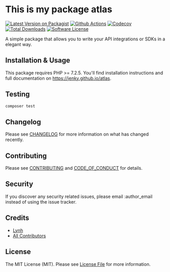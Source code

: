 
# This is my package atlas

[![Latest Version on Packagist][ico-version]][link-packagist]
[![Github Actions][ico-gh-actions]][link-gh-actions]
[![Codecov][ico-codecov]][link-codecov]
[![Total Downloads][ico-downloads]][link-downloads]
[![Software License][ico-license]](LICENSE.md)

A simple package that allows you to write your API integrations or SDKs in a elegant way.

## Installation & Usage

This package requires PHP >= 7.2.5. You'll find installation instructions and full documentation on https://jenky.github.io/atlas.

## Testing

```bash
composer test
```

## Changelog

Please see [CHANGELOG](CHANGELOG.md) for more information on what has changed recently.

## Contributing

Please see [CONTRIBUTING](CONTRIBUTING.md) and [CODE_OF_CONDUCT](CODE_OF_CONDUCT.md) for details.

## Security

If you discover any security related issues, please email :author_email instead of using the issue tracker.

## Credits

- [Lynh](https://github.com/jenky)
- [All Contributors](../../contributors)

## License

The MIT License (MIT). Please see [License File](LICENSE.md) for more information.

[ico-version]: https://img.shields.io/packagist/v/jenky/atlas.svg?style=for-the-badge
[ico-license]: https://img.shields.io/badge/license-MIT-brightgreen.svg?style=for-the-badge
[ico-travis]: https://img.shields.io/travis/jenky/atlas/master.svg?style=for-the-badge
[ico-scrutinizer]: https://img.shields.io/scrutinizer/coverage/g/jenky/atlas.svg?style=for-the-badge
[ico-code-quality]: https://img.shields.io/scrutinizer/g/jenky/atlas.svg?style=for-the-badge
[ico-gh-actions]: https://img.shields.io/github/actions/workflow/status/jenky/atlas/testing.yml?branch=main&label=actions&logo=github&style=for-the-badge
[ico-codecov]: https://img.shields.io/codecov/c/github/jenky/atlas?logo=codecov&style=for-the-badge
[ico-downloads]: https://img.shields.io/packagist/dt/jenky/atlas.svg?style=for-the-badge

[link-packagist]: https://packagist.org/packages/jenky/atlas
[link-travis]: https://travis-ci.org/jenky/atlas
[link-scrutinizer]: https://scrutinizer-ci.com/g/jenky/atlas/code-structure
[link-code-quality]: https://scrutinizer-ci.com/g/jenky/atlas
[link-gh-actions]: https://github.com/jenky/atlas/actions
[link-codecov]: https://codecov.io/gh/jenky/atlas
[link-downloads]: https://packagist.org/packages/jenky/atlas

